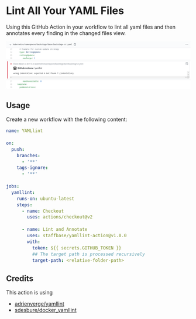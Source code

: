 # Lint All Your YAML Files

Using this GitHub Action in your workflow to lint all yaml files and then annotates every finding in the changed files view.

![annotation](images/annotation.png)

## Usage

Create a new workflow with the following content:

```yaml
name: YAMLlint

on:
  push:
    branches:
      - '**'
    tags-ignore:
      - '**'

jobs:
  yamllint:
    runs-on: ubuntu-latest
    steps:
      - name: Checkout
        uses: actions/checkout@v2

      - name: Lint and Annotate
        uses: staffbase/yamllint-action@v1.0.0
        with:
          token: ${{ secrets.GITHUB_TOKEN }}
          ## The target path is processed recursively
          target-path: <relative-folder-path>
```

## Credits

This action is using

- [adrienverge/yamllint](https://github.com/adrienverge/yamllint)
- [sdesbure/docker_yamllint](https://github.com/sdesbure/docker_yamllint)
